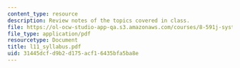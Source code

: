 ```yaml
---
content_type: resource
description: Review notes of the topics covered in class.
file: https://ol-ocw-studio-app-qa.s3.amazonaws.com/courses/8-591j-systems-biology-fall-2004/31445dcfd9b2d175acf16435bfa5ba8e_l11_syllabus.pdf
file_type: application/pdf
resourcetype: Document
title: l11_syllabus.pdf
uid: 31445dcf-d9b2-d175-acf1-6435bfa5ba8e
---
```

